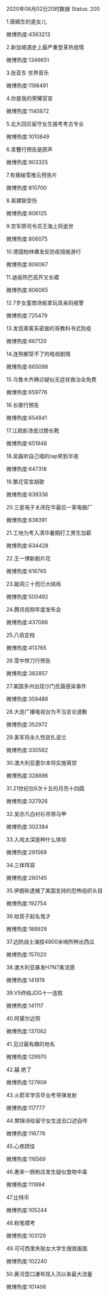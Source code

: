 2020年08月02日20时数据
Status: 200

1.唐嫣生的是女儿

微博热度:4363213

2.新加坡遇史上最严重登革热疫情

微博热度:1346651

3.张亚东 世界音乐

微博热度:1198491

4.你是我的荣耀官宣

微博热度:1140872

5.北大回应留守女生报考考古专业

微博热度:1010849

6.青簪行预告是原声

微博热度:903325

7.有翡破雪推云预告片

微博热度:810700

8.易建联受伤

微博热度:806125

9.空军原司令员王海上将逝世

微博热度:806075

10.德国柏林爆发反防疫措施游行

微博热度:806067

11.迪丽热巴高开叉长裙

微博热度:806065

12.7岁女童商场偷拿玩具亲妈报警

微博热度:725479

13.发现乘客系密接的哥教科书式防疫

微博热度:667120

14.连狗都受不了的电视剧情

微博热度:665098

15.乌鲁木齐确诊疑似无症状救治全免费

微博热度:659776

16.长歌行预告

微博热度:654841

17.江疏影漆皮过膝长靴

微博热度:651948

18.吴磊听自己唱的rap笑到半夜

微博热度:647318

19.繁花官宣胡歌

微博热度:639336

20.三星电子关闭在华最后一家电脑厂

微博热度:638391

21.工地为考入清华暑期打工男生加薪

微博热度:634428

22.王一博新剧片花

微博热度:616765

23.脑洞三十而已大结局

微博热度:500492

24.腾讯视频年度发布会

微博热度:437086

25.八佰定档

微博热度:413765

26.雪中悍刀行预告

微博热度:382857

27.美国多州出现沙门氏菌感染事件

微博热度:359489

28.大连广播电视台为不当言论道歉

微博热度:352972

29.美军将永久性驻扎波兰

微博热度:330562

30.澳大利亚墨尔本将实施宵禁

微博热度:328896

31.21世纪仅6次十五的月亮十四圆

微博热度:327926

32.吴亦凡白衬衫吊带马甲

微博热度:302384

33.入戏太深是种什么体验

微博热度:291569

34.三体阵容

微博热度:280145

35.伊朗称逮捕了美国支持的恐怖组织头目

微博热度:192754

36.给孩子起名鬼才

微博热度:188929

37.边防战士海拔4900米哨所种出西瓜

微博热度:157020

38.澳大利亚暴发H7N7禽流感

微博热度:141819

39.V5终结JDG十一连胜

微博热度:141117

40.阿黛尔近照

微博热度:137062

41.见过最有趣的地名

微博热度:129970

42.囍 绝了

微博热度:127909

43.火箭军学员毕业考导弹发射

微博热度:117777

44.樊锦诗给留守女生送去口述自传

微博热度:116776

45.心疼顾佳

微博热度:116569

46.惠来一肠粉店发生疑似食物中毒

微博热度:111994

47.比特币

微博热度:105244

48.粉笔模考

微博热度:103129

49.可可西里失联女大学生搜救画面

微博热度:102240

50.黄河壶口瀑布现入汛以来最大流量

微博热度:101406

